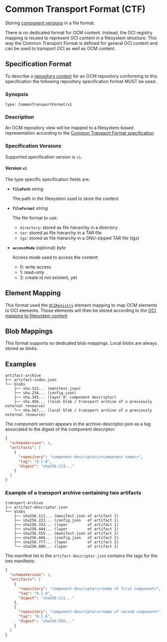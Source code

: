 # Common Transport Format (CTF)

Storing [component versions](../../../specification/elements/README.md#component-versions)
in a file format.

There is no dedicated format for OCM content. Instead,
the OCI registry mapping is reused to represent OCI content in a filesystem
structure. This way the Common Transport Format is defined for general
OCI content and can be used to transport OCI as well as OCM content.

## Specification Format

To describe a [repository context](../../../specification/elements/README.md#repository-contexts)
for an OCM repository conforming to this specification the following
repository specification format MUST be used.

### Synopsis

```
type: CommonTransportFormat/v1
```

### Description

An OCM repository view will be mapped to a
filesystem-based representation according to the [Common Transport Format specification](../../common/formatspec.md#common-transport-format).

### Specification Versions

Supported specification version is `v1`.

#### Version `v1`

The type specific specification fields are:

- **`filePath`** *string*

  The path in the filesystem used to store the content

- **`fileFormat`** *string*

  The file format to use:
    - `directory`: stored as file hierarchy in a directory
    - `tar`: stored as file hierarchy in a TAR file
    - `tgz`: stored as file hierarchy in a GNU-zipped TAR file (tgz)

- **`accessMode`** (optional) *byte*

  Access mode used to access the content:
    - 0: write access
    - 1: read-only
    - 2: create id not existent, yet


## Element Mapping

This format used the [`OCIRegistry`](../OCIRegistry/README.md#element-mapping)
element mapping to map OCM elements to OCI elements.
Those elements will then be stored according to the [OCI mapping to filesystem content](../../common/formatspec.md#common-transport-format)

## Blob Mappings

This format supports no dedicated blob mappings.
Local blobs are always stored as blobs.

## Examples

```text
artifact-archive
├── artifact-index.json
└── blobs
    ├── sha.123... (manifest.json)
    ├── sha.234... (config.json)
    ├── sha.345... (layer 0: component descriptor)
    ├── sha.456... (local blob / transport archive of a previously external resource)
    └── sha.567... (local blob / transport archive of a previously external resource)
```

The component version appears in the archive-descriptor.json as a tag associated to the digest of the component
descriptor:

```json
{
  "schemaVersion": 1,
  "artifacts": [
    {
      "repository": "component-descriptors/<component name>>",
      "tag": "0.1.0",
      "digest": "sha256:123..."
    }
  ]
}

```

### Example of a transport archive containing two artifacts

```text
transport-archive
├── artifact-descriptor.json
└── blobs
    ├── sha256.111... (manifest.json of artifact 1)
    ├── sha256.222... (config.json   of artifact 1)
    ├── sha256.333... (layer         of artifact 1)
    ├── sha256.444... (layer         of artifact 1)
    ├── sha256.555... (manifest.json of artifact 2)
    ├── sha256.666... (config.json   of artifact 2)
    ├── sha256.777... (layer         of artifact 2)
    └── sha256.888... (layer         of artifact 2)
```

The manifest list in the `artifact-descriptor.json` contains the tags for the two manifests:

```json
{
  "schemaVersion": 1,
  "artifacts": [
    {
      "repository": "component-descriptors/<name of first component>",
      "tag": "0.1.0",
      "digest": "sha256:111..."
    },
    {
      "repository": "component-descriptors/<name of second component>",
      "tag": "0.1.6",
      "digest": "sha256:555..."
    }
  ]
}
```
